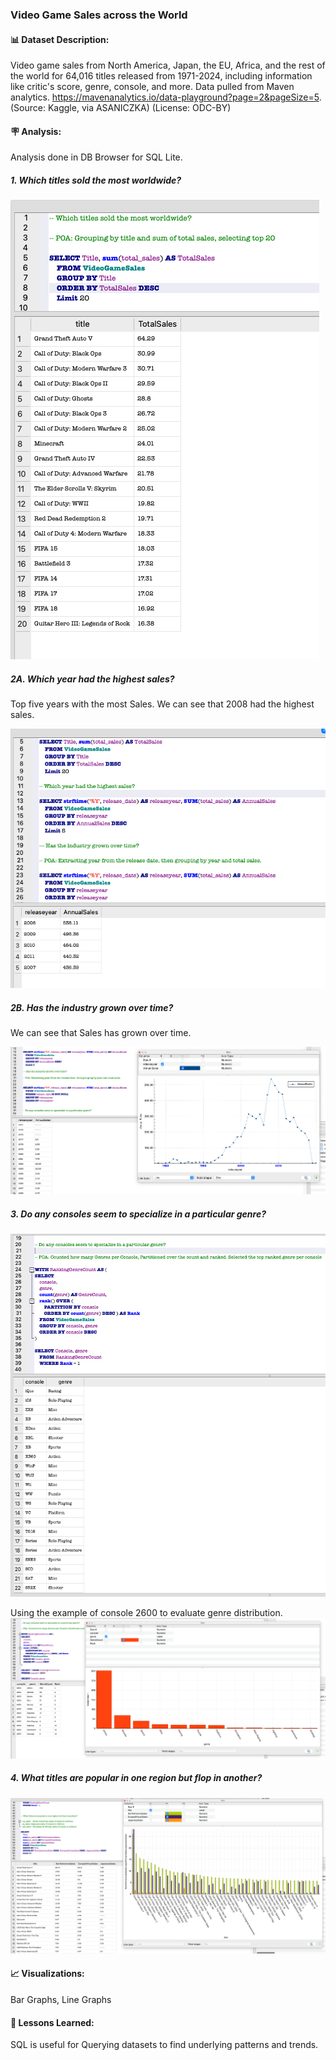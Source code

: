 ### Video Game Sales across the World


#### 📊 Dataset Description:
Video game sales from North America, Japan, the EU, Africa, and the rest of the world for 64,016 titles released from 1971-2024, including information like critic's score, genre, console, and more.
Data pulled from Maven analytics. https://mavenanalytics.io/data-playground?page=2&pageSize=5. (Source: Kaggle, via ASANICZKA) (License: ODC-BY)


#### 🪧 Analysis:

Analysis done in DB Browser for SQL Lite.

##### 1. Which titles sold the most worldwide?

![alt text](https://github.com/madisontagg/Video-Game-Sales/blob/main/MostSalesperGame.png)


##### 2A. Which year had the highest sales? 

Top five years with the most Sales. We can see that 2008 had the highest sales.

![alt text](https://github.com/madisontagg/Video-Game-Sales/blob/main/TopSalesperYear.png)


##### 2B. Has the industry grown over time?

We can see that Sales has grown over time.

![alt text](https://github.com/madisontagg/Video-Game-Sales/blob/main/YearDistribution.png)


##### 3. Do any consoles seem to specialize in a particular genre?

![alt_text](https://github.com/madisontagg/Video-Game-Sales/blob/main/GenreperConsole.png)

Using the example of console 2600 to evaluate genre distribution.
![alt_text](https://github.com/madisontagg/Video-Game-Sales/blob/main/ExConsoleperConsole.png)


##### 4. What titles are popular in one region but flop in another?

![alt_text](https://github.com/madisontagg/Video-Game-Sales/blob/main/PopularUS.png)


#### 📈 Visualizations:
Bar Graphs, Line Graphs

#### 👀 Lessons Learned:
SQL is useful for Querying datasets to find underlying patterns and trends. 
